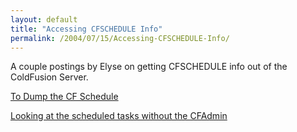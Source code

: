```yaml
---
layout: default
title: "Accessing CFSCHEDULE Info"
permalink: /2004/07/15/Accessing-CFSCHEDULE-Info/
---
```


<P>A couple postings by Elyse&nbsp;on getting CFSCHEDULE info out of the ColdFusion Server.</P>
<P><A class="" href="http://www.anticlue.net/archives/000309.htm" target=_blank>To Dump the CF Schedule</A></P>
<P><A class="" href="http://www.anticlue.net/archives/000303.htm" target=_blank>Looking at the scheduled tasks without the CFAdmin</A></P>